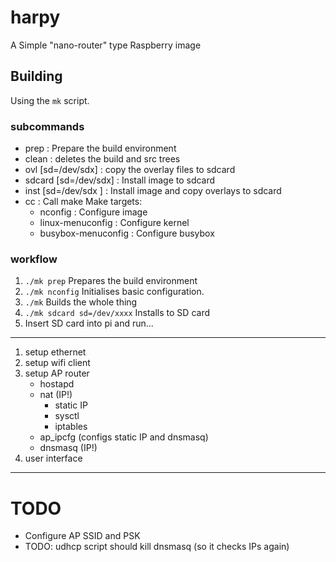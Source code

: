 # harpy

A Simple "nano-router" type Raspberry image

## Building

Using the `mk` script.

### subcommands

* prep : Prepare the build environment
* clean : deletes the build and src trees
* ovl [sd=/dev/sdx] : copy the overlay files to sdcard
* sdcard [sd=/dev/sdx] : Install image to sdcard
* inst [sd=/dev/sdx ] : Install image and copy overlays to sdcard
* cc : Call make
  Make targets:
  * nconfig : Configure image
  * linux-menuconfig : Configure kernel
  * busybox-menuconfig : Configure busybox

### workflow

1. `./mk prep`
   Prepares the build environment
2. `./mk nconfig`
   Initialises basic configuration.
3. `./mk`
   Builds the whole thing
4. `./mk sdcard sd=/dev/xxxx`
   Installs to SD card
5. Insert SD card into pi and run...

* * *

1. setup ethernet
3. setup wifi client
2. setup AP router
   - hostapd
   - nat (IP!)
     - static IP
	 - sysctl
	 - iptables
   - ap_ipcfg (configs static IP and dnsmasq)
   - dnsmasq (IP!)
4. user interface


* * *

# TODO

- Configure AP SSID and PSK
- TODO: udhcp script should kill dnsmasq (so it checks IPs again)

